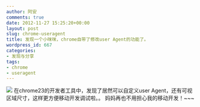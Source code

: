 ```yaml
---
author: 阿安
comments: true
date: 2012-11-27 15:25:20+00:00
layout: post
slug: chrome-useragent
title: 发现一个小咪咪，chrome自带了修改user Agent的功能了。
wordpress_id: 667
categories:
- 发现与分享
tags:
- chrome
- useragent
---
```


[![](/wp-content/uploads/2012/11/chrome-useragent.jpg)](/wp-content/uploads/2012/11/chrome-useragent.jpg)
在chrome23的开发者工具中，发现了居然可以自定义user Agent，还有可视区域尺寸，这样更方便移动开发调试啦。。
妈妈再也不用担心我的移动开发！~~~
